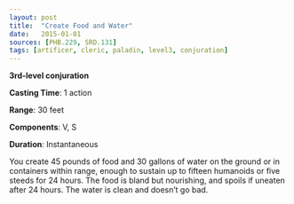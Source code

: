 ```yaml
---
layout: post
title:  "Create Food and Water"
date:   2015-01-01
sources: [PHB.229, SRD.131]
tags: [artificer, cleric, paladin, level3, conjuration]
---
```


**3rd-level conjuration**

**Casting Time**: 1 action

**Range**: 30 feet

**Components**: V, S

**Duration**: Instantaneous

You create 45 pounds of food and 30 gallons of water on the ground or in containers within range, enough to sustain up to fifteen humanoids or five steeds for 24 hours. The food is bland but nourishing, and spoils if uneaten after 24 hours. The water is clean and doesn’t go bad.
